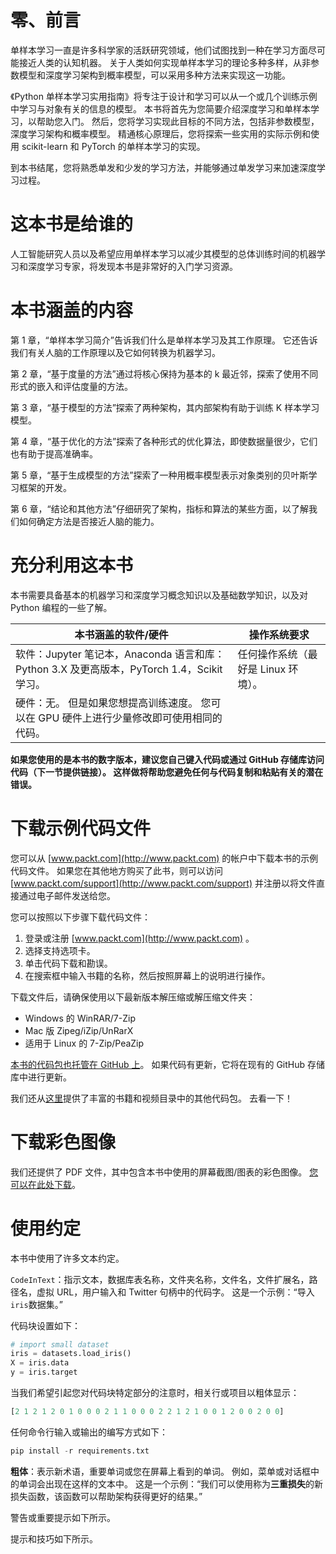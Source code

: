 # 零、前言

单样本学习一直是许多科学家的活跃研究领域，他们试图找到一种在学习方面尽可能接近人类的认知机器。 关于人类如何实现单样本学习的理论多种多样，从非参数模型和深度学习架构到概率模型，可以采用多种方法来实现这一功能。

《Python 单样本学习实用指南》将专注于设计和学习可以从一个或几个训练示例中学习与对象有关的信息的模型。 本书将首先为您简要介绍深度学习和单样本学习，以帮助您入门。 然后，您将学习实现此目标的不同方法，包括非参数模型，深度学习架构和概率模型。 精通核心原理后，您将探索一些实用的实际示例和使用 scikit-learn 和 PyTorch 的单样本学习的实现。

到本书结尾，您将熟悉单发和少发的学习方法，并能够通过单发学习来加速深度学习过程。

# 这本书是给谁的

人工智能研究人员以及希望应用单样本学习以减少其模型的总体训练时间的机器学习和深度学习专家，将发现本书是非常好的入门学习资源。

# 本书涵盖的内容

第 1 章，“单样本学习简介”告诉我们什么是单样本学习及其工作原理。 它还告诉我们有关人脑的工作原理以及它如何转换为机器学习。

第 2 章，“基于度量的方法”通过将核心保持为基本的 k 最近邻，探索了使用不同形式的嵌入和评估度量的方法。

第 3 章，“基于模型的方法”探索了两种架构，其内部架构有助于训练 K 样本学习模型。

第 4 章，“基于优化的方法”探索了各种形式的优化算法，即使数据量很少，它们也有助于提高准确率。

第 5 章，“基于生成模型的方法”探索了一种用概率模型表示对象类别的贝叶斯学习框架的开发。

第 6 章，“结论和其他方法”仔细研究了架构，指标和算法的某些方面，以了解我们如何确定方法是否接近人脑的能力。

# 充分利用这本书

本书需要具备基本的机器学习和深度学习概念知识以及基础数学知识，以及对 Python 编程的一些了解。

| **本书涵盖的软件/硬件** | **操作系统要求** |
| --- | --- |
| 软件：Jupyter 笔记本，Anaconda 语言和库：Python 3.X 及更高版本，PyTorch 1.4，Scikit 学习。 | 任何操作系统（最好是 Linux 环境）。 |
| 硬件：无。 但是如果您想提高训练速度。 您可以在 GPU 硬件上进行少量修改即可使用相同的代码。 |  |

**如果您使用的是本书的数字版本，建议您自己键入代码或通过 GitHub 存储库访问代码（下一节提供链接）。 这样做将帮助您避免任何与代码复制和粘贴有关的潜在错误。**

# 下载示例代码文件

您可以从 [www.packt.com](http://www.packt.com) 的帐户中下载本书的示例代码文件。 如果您在其他地方购买了此书，则可以访问 [www.packt.com/support](http://www.packt.com/support) 并注册以将文件直接通过电子邮件发送给您。

您可以按照以下步骤下载代码文件：

1.  登录或注册 [www.packt.com](http://www.packt.com) 。
2.  选择支持选项卡。
3.  单击代码下载和勘误。
4.  在搜索框中输入书籍的名称，然后按照屏幕上的说明进行操作。

下载文件后，请确保使用以下最新版本解压缩或解压缩文件夹：

*   Windows 的 WinRAR/7-Zip
*   Mac 版 Zipeg/iZip/UnRarX
*   适用于 Linux 的 7-Zip/PeaZip

[本书的代码包也托管在 GitHub 上](https://github.com/PacktPublishing/Hands-On-One-shot-Learning-with-Python)。 如果代码有更新，它将在现有的 GitHub 存储库中进行更新。

我们还从[这里](https://github.com/PacktPublishing/)提供了丰富的书籍和视频目录中的其他代码包。 去看一下！

# 下载彩色图像

我们还提供了 PDF 文件，其中包含本书中使用的屏幕截图/图表的彩色图像。 [您可以在此处下载](https://www.packtpub.com/sites/default/files/downloads/9781838825461_ColorImages.pdf)。

# 使用约定

本书中使用了许多文本约定。

`CodeInText`：指示文本，数据库表名称，文件夹名称，文件名，文件扩展名，路径名，虚拟 URL，用户输入和 Twitter 句柄中的代码字。 这是一个示例：“导入`iris`数据集。”

代码块设置如下：

```py
# import small dataset
iris = datasets.load_iris()
X = iris.data
y = iris.target
```

当我们希望引起您对代码块特定部分的注意时，相关行或项目以粗体显示：

```py
[2 1 2 1 2 0 1 0 0 0 2 1 1 0 0 0 2 2 1 2 1 0 0 1 2 0 0 2 0 0] 
```

任何命令行输入或输出的编写方式如下：

```py
pip install -r requirements.txt
```

**粗体**：表示新术语，重要单词或您在屏幕上看到的单词。 例如，菜单或对话框中的单词会出现在这样的文本中。 这是一个示例：“我们可以使用称为**三重损失**的新损失函数，该函数可以帮助架构获得更好的结果。”

警告或重要提示如下所示。

提示和技巧如下所示。

